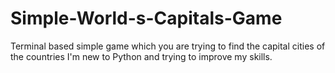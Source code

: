 # Simple-World-s-Capitals-Game
Terminal based simple game which you are trying to find the capital cities of the countries
I'm new to Python and trying to improve my skills.
